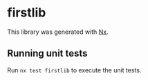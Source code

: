 # firstlib

This library was generated with [Nx](https://nx.dev).

## Running unit tests

Run `nx test firstlib` to execute the unit tests.
